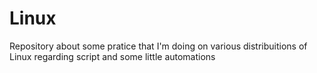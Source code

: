 # Linux
Repository about some pratice that I'm doing on various distribuitions of Linux regarding script and some little automations
